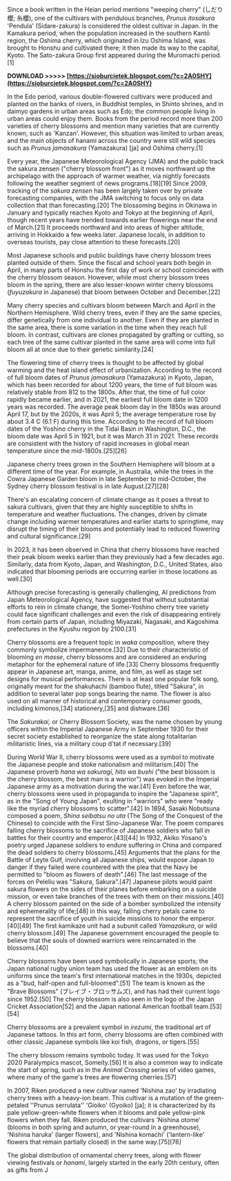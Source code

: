 
 
Since a book written in the Heian period mentions "weeping cherry" (しだり櫻; 糸櫻), one of the cultivars with pendulous branches, *Prunus itosakura* 'Pendula' (Sidare-zakura) is considered the oldest cultivar in Japan. In the Kamakura period, when the population increased in the southern Kantō region, the Oshima cherry, which originated in Izu Oshima Island, was brought to Honshu and cultivated there; it then made its way to the capital, Kyoto. The Sato-zakura Group first appeared during the Muromachi period.[1]
 
**DOWNLOAD >>>>> [https://sioburcietek.blogspot.com/?c=2A0SHY](https://sioburcietek.blogspot.com/?c=2A0SHY)**


 
In the Edo period, various double-flowered cultivars were produced and planted on the banks of rivers, in Buddhist temples, in Shinto shrines, and in daimyo gardens in urban areas such as Edo; the common people living in urban areas could enjoy them. Books from the period record more than 200 varieties of cherry blossoms and mention many varieties that are currently known, such as 'Kanzan'. However, this situation was limited to urban areas, and the main objects of hanami across the country were still wild species such as *Prunus jamasakura* (Yamazakura) [ja] and Oshima cherry.[1]
 
Every year, the Japanese Meteorological Agency (JMA) and the public track the sakura zensen ("cherry blossom front") as it moves northward up the archipelago with the approach of warmer weather, via nightly forecasts following the weather segment of news programs.[18][19] Since 2009, tracking of the *sakura zensen* has been largely taken over by private forecasting companies, with the JMA switching to focus only on data collection that than forecasting.[20] The blossoming begins in Okinawa in January and typically reaches Kyoto and Tokyo at the beginning of April, though recent years have trended towards earlier flowerings near the end of March.[21] It proceeds northward and into areas of higher altitude, arriving in Hokkaido a few weeks later. Japanese locals, in addition to overseas tourists, pay close attention to these forecasts.[20]
 
Most Japanese schools and public buildings have cherry blossom trees planted outside of them. Since the fiscal and school years both begin in April, in many parts of Honshu the first day of work or school coincides with the cherry blossom season. However, while most cherry blossom trees bloom in the spring, there are also lesser-known winter cherry blossoms (*fuyuzakura* in Japanese) that bloom between October and December.[22]
 
Many cherry species and cultivars bloom between March and April in the Northern Hemisphere. Wild cherry trees, even if they are the same species, differ genetically from one individual to another. Even if they are planted in the same area, there is some variation in the time when they reach full bloom. In contrast, cultivars are clones propagated by grafting or cutting, so each tree of the same cultivar planted in the same area will come into full bloom all at once due to their genetic similarity.[24]
 
The flowering time of cherry trees is thought to be affected by global warming and the heat island effect of urbanization. According to the record of full bloom dates of *Prunus jamasakura* (Yamazakura) in Kyoto, Japan, which has been recorded for about 1200 years, the time of full bloom was relatively stable from 812 to the 1800s. After that, the time of full color rapidly became earlier, and in 2021, the earliest full bloom date in 1200 years was recorded. The average peak bloom day in the 1850s was around April 17, but by the 2020s, it was April 5; the average temperature rose by about 3.4 C (6.1 F) during this time. According to the record of full bloom dates of the Yoshino cherry in the Tidal Basin in Washington, D.C., the bloom date was April 5 in 1921, but it was March 31 in 2021. These records are consistent with the history of rapid increases in global mean temperature since the mid-1800s.[25][26]

Japanese cherry trees grown in the Southern Hemisphere will bloom at a different time of the year. For example, in Australia, while the trees in the Cowra Japanese Garden bloom in late September to mid-October, the Sydney cherry blossom festival is in late August.[27][28]
 
There's an escalating concern of climate change as it poses a threat to sakura cultivars, given that they are highly susceptible to shifts in temperature and weather fluctuations. The changes, driven by climate change including warmer temperatures and earlier starts to springtime, may disrupt the timing of their blooms and potentially lead to reduced flowering and cultural significance.[29]
 
In 2023, it has been observed in China that cherry blossoms have reached their peak bloom weeks earlier than they previously had a few decades ago. Similarly, data from Kyoto, Japan, and Washington, D.C., United States, also indicated that blooming periods are occurring earlier in those locations as well.[30]
 
Although precise forecasting is generally challenging, AI predictions from Japan Meteorological Agency, have suggested that without substantial efforts to rein in climate change, the Somei-Yoshino cherry tree variety could face significant challenges and even the risk of disappearing entirely from certain parts of Japan, including Miyazaki, Nagasaki, and Kagoshima prefectures in the Kyushu region by 2100.[31]
 
Cherry blossoms are a frequent topic in *waka* composition, where they commonly symbolize impermanence.[32] Due to their characteristic of blooming *en masse*, cherry blossoms and are considered an enduring metaphor for the ephemeral nature of life.[33] Cherry blossoms frequently appear in Japanese art, manga, anime, and film, as well as stage set designs for musical performances. There is at least one popular folk song, originally meant for the shakuhachi (bamboo flute), titled "Sakura", in addition to several later pop songs bearing the name. The flower is also used on all manner of historical and contemporary consumer goods, including kimonos,[34] stationery,[35] and dishware.[36]
 
The *Sakurakai,* or Cherry Blossom Society, was the name chosen by young officers within the Imperial Japanese Army in September 1930 for their secret society established to reorganize the state along totalitarian militaristic lines, via a military coup d'tat if necessary.[39]
 
During World War II, cherry blossoms were used as a symbol to motivate the Japanese people and stoke nationalism and militarism.[40] The Japanese proverb *hana wa sakuragi, hito wa bushi* ("the best blossom is the cherry blossom, the best man is a warrior") was evoked in the Imperial Japanese army as a motivation during the war.[41] Even before the war, cherry blossoms were used in propaganda to inspire the "Japanese spirit", as in the "Song of Young Japan", exulting in "warriors" who were "ready like the myriad cherry blossoms to scatter".[42] In 1894, Sasaki Nobutsuna composed a poem, *Shina seibatsu no uta* (The Song of the Conquest of the Chinese) to coincide with the First Sino-Japanese War. The poem compares falling cherry blossoms to the sacrifice of Japanese soldiers who fall in battles for their country and emperor.[43][44] In 1932, Akiko Yosano's poetry urged Japanese soldiers to endure suffering in China and compared the dead soldiers to cherry blossoms.[45] Arguments that the plans for the Battle of Leyte Gulf, involving all Japanese ships, would expose Japan to danger if they failed were countered with the plea that the Navy be permitted to "bloom as flowers of death".[46] The last message of the forces on Peleliu was "Sakura, Sakura".[47] Japanese pilots would paint sakura flowers on the sides of their planes before embarking on a suicide mission, or even take branches of the trees with them on their missions.[40] A cherry blossom painted on the side of a bomber symbolized the intensity and ephemerality of life;[48] in this way, falling cherry petals came to represent the sacrifice of youth in suicide missions to honor the emperor.[40][49] The first kamikaze unit had a subunit called *Yamazakura*, or wild cherry blossom.[49] The Japanese government encouraged the people to believe that the souls of downed warriors were reincarnated in the blossoms.[40]
 
Cherry blossoms have been used symbolically in Japanese sports; the Japan national rugby union team has used the flower as an emblem on its uniforms since the team's first international matches in the 1930s, depicted as a "bud, half-open and full-bloomed".[51] The team is known as the "Brave Blossoms" (ブレイブ・ブロッサムズ), and has had their current logo since 1952.[50] The cherry blossom is also seen in the logo of the Japan Cricket Association[52] and the Japan national American football team.[53][54]
 
Cherry blossoms are a prevalent symbol in *irezumi*, the traditional art of Japanese tattoos. In this art form, cherry blossoms are often combined with other classic Japanese symbols like koi fish, dragons, or tigers.[55]
 
The cherry blossom remains symbolic today. It was used for the Tokyo 2020 Paralympics mascot, Someity.[56] It is also a common way to indicate the start of spring, such as in the *Animal Crossing* series of video games, where many of the game's trees are flowering cherries.[57]
 
In 2007, Riken produced a new cultivar named 'Nishina zao' by irradiating cherry trees with a heavy-ion beam. This cultivar is a mutation of the green-petaled ''Prunus serrulata'' 'Gioiko' (Gyoiko) [ja]; it is characterized by its pale yellow-green-white flowers when it blooms and pale yellow-pink flowers when they fall. Riken produced the cultivars 'Nishina otome' (blooms in both spring and autumn, or year-round in a greenhouse), 'Nishina haruka' (larger flowers), and 'Nishina komachi' ('lantern-like' flowers that remain partially closed) in the same way.[75][76]
 
The global distribution of ornamental cherry trees, along with flower viewing festivals or *hanami*, largely started in the early 20th century, often as gifts from J